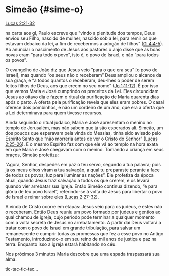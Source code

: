 # **Simeão** {#sime-o}

[Lucas 2:21-32](http://bibliaonline.com.br/acf/lc/2/21-32)

na carta aos gl, Paulo escreve que &quot;vindo a plenitude dos tempos, Deus enviou seu Filho, nascido de mulher, nascido sob a lei, para remir os que estavam debaixo da lei, a fim de recebermos a adoção de filhos&quot; ([Gl 4:4-5](http://bibliaonline.com.br/acf/gl/4/4-5)). Ao anunciar o nascimento de Jesus aos pastores o anjo disse que as boas novas eram “para todo o povo”, isto é, o povo de Israel, e não “para todos os povos”.

O evangelho de João diz que Jesus veio “para o que era seu” [o povo de Israel], mas quando “os seus não o receberam” Deus ampliou o alcance da sua graça, e “a todos quantos o receberam, deu-lhes o poder de serem feitos filhos de Deus, aos que creem no seu nome” ([Jo 1:11-12](http://bibliaonline.com.br/acf/jo/1/11-12)). É por isso que vemos Maria e José cumprindo os preceitos da Lei. Eles circuncidam Jesus ao oitavo dia e fazem o ritual da purificação de Maria quarenta dias após o parto. A oferta pela purificação revela que eles eram pobres. O casal oferece dois pombinhos, e não um cordeiro de um ano, que era a oferta que a Lei determinava para quem tivesse recursos.

Ainda seguindo o ritual judaico, Maria e José apresentam o menino no templo de Jerusalém, mas não sabem que já são esperados ali. Simeão, um dos poucos que esperavam pela vinda do Messias, tinha sido avisado pelo Espírito Santo que “não morreria antes de ver o Cristo do Senhor” ([Lucas 2:25-26](http://bibliaonline.com.br/acf/lc/2/25-26)). E o mesmo Espírito faz com que ele vá ao templo na hora exata em que Maria e José chegavam com o menino. Tomando a criança em seus braços, Simeão profetiza:

“Agora, Senhor, despedes em paz o teu servo, segundo a tua palavra; pois já os meus olhos viram a tua salvação, a qual tu preparaste perante a face de todos os povos; luz para iluminar as nações”. Ele profetiza da época atual, quando Jesus traz salvação a todos os que crerem, e os levará quando vier arrebatar sua igreja. Então Simeão continua dizendo, “e para glória de teu povo Israel”, referindo-se à volta de Jesus para libertar o povo de Israel e reinar sobre eles ([Lucas 2:27-32](http://bibliaonline.com.br/acf/lc/2/27-32)).

A vinda de Cristo ocorre em etapas: Jesus veio para os judeus, e estes não o receberam. Então Deus reuniu um povo formado por judeus e gentios ao qual chamou de igreja, cujo período pode terminar a qualquer momento com a volta secreta de Jesus no arrebatamento. A partir daí Deus voltará a tratar com o povo de Israel em grande tribulação, para salvar um remanescente e cumprir todas as promessas que fez a esse povo no Antigo Testamento, introduzindo-o em seu reino de mil anos de justiça e paz na terra. Enquanto isso a igreja estará habitando no céu.

Nos próximos 3 minutos Maria descobre que uma espada traspassará sua alma.

tic-tac-tic-tac...